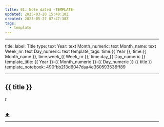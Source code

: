 ```yaml
---
title: 01. Note dated -TEMPLATE-
updated: 2025-03-20 15:48:10Z
created: 2023-05-27 07:47:38Z
tags:
  - template
---
```


---
title:
  label: Title
  type: text
Year: text
Month_numeric: text
Month_name: text
Week_nr: text
Day_numeric: text
template_tags: time.{{ Year }}, time.{{ Month_name }}, time.week_{{ Week_nr }}, time.day_{{ Day_numeric }}
template_title: {{ Year }}-{{ Month_numeric }}-{{ Day_numeric }} {{ title }}
template_notebook: 490fbb213d6047daa4e360593536ff89

---
## {{ title }}
###### t

[⬆️](#t)
***
<br>


  